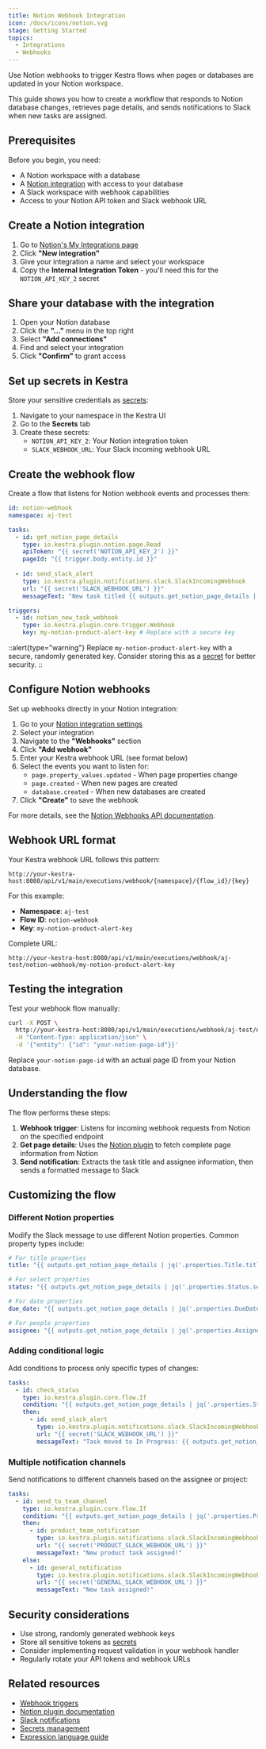 ```yaml
---
title: Notion Webhook Integration
icon: /docs/icons/notion.svg
stage: Getting Started
topics:
  - Integrations
  - Webhooks
---
```


Use Notion webhooks to trigger Kestra flows when pages or databases are updated in your Notion workspace.

This guide shows you how to create a workflow that responds to Notion database changes, retrieves page details, and sends notifications to Slack when new tasks are assigned.

## Prerequisites

Before you begin, you need:
- A Notion workspace with a database
- A [Notion integration](https://www.notion.so/my-integrations) with access to your database
- A Slack workspace with webhook capabilities
- Access to your Notion API token and Slack webhook URL

## Create a Notion integration

1. Go to [Notion's My Integrations page](https://www.notion.so/my-integrations)
2. Click **"New integration"**
3. Give your integration a name and select your workspace
4. Copy the **Internal Integration Token** - you'll need this for the `NOTION_API_KEY_2` secret

## Share your database with the integration

1. Open your Notion database
2. Click the **"..."** menu in the top right
3. Select **"Add connections"**
4. Find and select your integration
5. Click **"Confirm"** to grant access

## Set up secrets in Kestra

Store your sensitive credentials as [secrets](../05.concepts/04.secret.md):

1. Navigate to your namespace in the Kestra UI
2. Go to the **Secrets** tab
3. Create these secrets:
   - `NOTION_API_KEY_2`: Your Notion integration token
   - `SLACK_WEBHOOK_URL`: Your Slack incoming webhook URL

## Create the webhook flow

Create a flow that listens for Notion webhook events and processes them:

```yaml
id: notion-webhook
namespace: aj-test

tasks:
  - id: get_notion_page_details
    type: io.kestra.plugin.notion.page.Read
    apiToken: "{{ secret('NOTION_API_KEY_2') }}"
    pageId: "{{ trigger.body.entity.id }}"
  
  - id: send_slack_alert
    type: io.kestra.plugin.notifications.slack.SlackIncomingWebhook
    url: "{{ secret('SLACK_WEBHOOK_URL') }}"
    messageText: "New task titled {{ outputs.get_notion_page_details | jq('.properties.Button.title[0].text.content') | first }} assigned to {{ outputs.get_notion_page_details | jq('.properties.Assignee.multi_select[0].name') | first }} on the Product team Notion board! Link: {{ outputs.get_notion_page_details.url }}"

triggers:
  - id: notion_new_task_webhook
    type: io.kestra.plugin.core.trigger.Webhook
    key: my-notion-product-alert-key # Replace with a secure key
```

::alert{type="warning"}
Replace `my-notion-product-alert-key` with a secure, randomly generated key. Consider storing this as a [secret](../05.concepts/04.secret.md) for better security.
::

## Configure Notion webhooks

Set up webhooks directly in your Notion integration:

1. Go to your [Notion integration settings](https://www.notion.so/my-integrations)
2. Select your integration
3. Navigate to the **"Webhooks"** section
4. Click **"Add webhook"**
5. Enter your Kestra webhook URL (see format below)
6. Select the events you want to listen for:
   - `page.property_values.updated` - When page properties change
   - `page.created` - When new pages are created
   - `database.created` - When new databases are created
7. Click **"Create"** to save the webhook

For more details, see the [Notion Webhooks API documentation](https://developers.notion.com/reference/webhooks).

## Webhook URL format

Your Kestra webhook URL follows this pattern:

```
http://your-kestra-host:8080/api/v1/main/executions/webhook/{namespace}/{flow_id}/{key}
```

For this example:
- **Namespace**: `aj-test`
- **Flow ID**: `notion-webhook`
- **Key**: `my-notion-product-alert-key`

Complete URL:
```
http://your-kestra-host:8080/api/v1/main/executions/webhook/aj-test/notion-webhook/my-notion-product-alert-key
```

## Testing the integration

Test your webhook flow manually:

```bash
curl -X POST \
  http://your-kestra-host:8080/api/v1/main/executions/webhook/aj-test/notion-webhook/my-notion-product-alert-key \
  -H "Content-Type: application/json" \
  -d '{"entity": {"id": "your-notion-page-id"}}'
```

Replace `your-notion-page-id` with an actual page ID from your Notion database.

## Understanding the flow

The flow performs these steps:

1. **Webhook trigger**: Listens for incoming webhook requests from Notion on the specified endpoint
2. **Get page details**: Uses the [Notion plugin](https://kestra.io/plugins/plugin-notion) to fetch complete page information from Notion
3. **Send notification**: Extracts the task title and assignee information, then sends a formatted message to Slack

## Customizing the flow

### Different Notion properties

Modify the Slack message to use different Notion properties. Common property types include:

```yaml
# For title properties
title: "{{ outputs.get_notion_page_details | jq('.properties.Title.title[0].text.content') | first }}"

# For select properties
status: "{{ outputs.get_notion_page_details | jq('.properties.Status.select.name') | first }}"

# For date properties
due_date: "{{ outputs.get_notion_page_details | jq('.properties.DueDate.date.start') | first }}"

# For people properties
assignee: "{{ outputs.get_notion_page_details | jq('.properties.Assignee.people[0].name') | first }}"
```

### Adding conditional logic

Add conditions to process only specific types of changes:

```yaml
tasks:
  - id: check_status
    type: io.kestra.plugin.core.flow.If
    condition: "{{ outputs.get_notion_page_details | jq('.properties.Status.select.name') | first == 'In Progress' }}"
    then:
      - id: send_slack_alert
        type: io.kestra.plugin.notifications.slack.SlackIncomingWebhook
        url: "{{ secret('SLACK_WEBHOOK_URL') }}"
        messageText: "Task moved to In Progress: {{ outputs.get_notion_page_details | jq('.properties.Title.title[0].text.content') | first }}"
```

### Multiple notification channels

Send notifications to different channels based on the assignee or project:

```yaml
tasks:
  - id: send_to_team_channel
    type: io.kestra.plugin.core.flow.If
    condition: "{{ outputs.get_notion_page_details | jq('.properties.Project.select.name') | first == 'Product' }}"
    then:
      - id: product_team_notification
        type: io.kestra.plugin.notifications.slack.SlackIncomingWebhook
        url: "{{ secret('PRODUCT_SLACK_WEBHOOK_URL') }}"
        messageText: "New product task assigned!"
    else:
      - id: general_notification
        type: io.kestra.plugin.notifications.slack.SlackIncomingWebhook
        url: "{{ secret('GENERAL_SLACK_WEBHOOK_URL') }}"
        messageText: "New task assigned!"
```

## Security considerations

- Use strong, randomly generated webhook keys
- Store all sensitive tokens as [secrets](../05.concepts/04.secret.md)
- Consider implementing request validation in your webhook handler
- Regularly rotate your API tokens and webhook URLs

## Related resources

- [Webhook triggers](../04.workflow-components/07.triggers/03.webhook-trigger.md)
- [Notion plugin documentation](https://kestra.io/plugins/plugin-notion)
- [Slack notifications](../15.how-to-guides/slack-webhook.md)
- [Secrets management](../05.concepts/04.secret.md)
- [Expression language guide](../05.concepts/06.pebble.md)